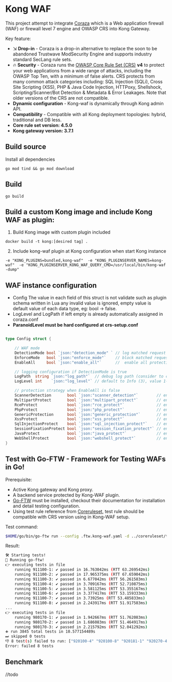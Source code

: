 # Kong WAF

This project attempt to integrate [Coraza](https://coraza.io/) which is a Web application firewall (WAF) or firewall level 7 engine and OWASP CRS into Kong Gateway.

Key feature: 

* ⇲ **Drop-in** - Coraza is a drop-in alternative to replace the soon to be abandoned Trustwave ModSecurity Engine and supports industry standard SecLang rule sets.
* 🔥 **Security** -  Coraza runs the [OWASP Core Rule Set (CRS)](https://coreruleset.org) **v4** to protect your web applications from a wide range of attacks, including the OWASP Top Ten, with a minimum of false alerts. CRS protects from many common attack categories including: SQL Injection (SQLi), Cross Site Scripting (XSS), PHP & Java Code Injection, HTTPoxy, Shellshock, Scripting/Scanner/Bot Detection & Metadata & Error Leakages. Note that older versions of the CRS are not compatible.
* **Dynamic configuration** - Kong-waf is dynamically through Kong admin API.
* **Compatibility** - Compatible with all Kong deployment topologies: hybrid, traditional and DB less.
* **Core rule set version: 4.5.0**
* **Kong gateway version: 3.7.1**


## Build source
Install all dependencies

``go mod tind && go mod download``

## Build 

``go build``

## Build a custom Kong image and include Kong WAF as plugin:

1. Build Kong image with custom plugin included

``docker build -t kong:[desired tag] .``

2. Include kong-waf plugin at Kong configuration when start Kong instance

``
-e "KONG_PLUGINS=bundled,kong-waf" 
-e "KONG_PLUGINSERVER_NAMES=kong-waf" 
-e "KONG_PLUGINSERVER_KONG_WAF_QUERY_CMD=/usr/local/bin/kong-waf -dump" 
``

## WAF instance configuration

- Config The value in each field of this struct is not validate such as plugin schema written in Lua
  any invalid value is ignored, empty value is default value of each data type, eg: bool -> false. </br>
- LogLevel and LogPath if left empty is already automatically assigned in coraza.conf
- <strong> ParanoidLevel must be hard configured at crs-setup.conf </strong>

```go

type Config struct {

	// WAF mode
	DetectionMode bool `json:"detection_mode" ` // log matched request
	EnforceMode   bool `json:"enforce_mode"`    // block matched request
	EnableAll     bool `json:"enable_all"`      //	enable all protection strategy

	// logging configuration if DetectionMode is true
	LogPath  string `json:"log_path"`  // debug log path (consider to create a separate log file for each scope that this plugin apply)
	LogLevel int    `json:"log_level"` // default to Info (3), value 1-9: Error(1), Warn(2), Info(3), Debug(4-8), Trace(9)

	// protection strategy when EnableAll is false
	ScannerDetection       bool `json:"scanner_detection"`        // enable scanner detection
	MultipartProtect       bool `json:"multipart_protect"`        // enable multipart protection
	RceProtect             bool `json:"rce_protect"`              // enable remote code execution protect
	PhpProtect             bool `json:"php_protect"`              // enable PHP protection
	GenericProtection      bool `json:"generic_protection"`       // enable generic web protection
	XssProtect             bool `json:"xss_protect"`              // enable XSS protection
	SqlInjectionProtect    bool `json:"sql_injection_protect"`    // enable SQl injection protection
	SessionFixationProtect bool `json:"session_fixation_protect"` // enable session fixation protection
	JavaProtect            bool `json:"java_protect"`             // enable Java protection
	WebShellProtect        bool `json:"webshell_protect"`         // enable web shell protection
}


```


## Test with Go-FTW - Framework for Testing WAFs in Go!

Prerequisite:
- Active Kong gateway and Kong proxy.
- A backend service protected by Kong-WAF plugin.
- [Go-FTW](https://github.com/coreruleset/go-ftw) must be installed, checkout their documentation for installation and detail testing configuration.
- Using test rule reference from [Coreruleset](https://github.com/coreruleset/coreruleset), test rule should be compatible with CRS version using in Kong-WAF setup.

Test command: 

```bash
$HOME/go/bin/go-ftw run --config .ftw.kong-waf.yaml -d ../coreruleset/tests/regression/tests/
```

Result:

```bash
🛠️ Starting tests!
🚀 Running go-ftw!
👉 executing tests in file
	running 911100-1: ✔ passed in 16.763042ms (RTT 63.269542ms)
	running 911100-2: ✔ passed in 17.965375ms (RTT 67.659042ms)
	running 911100-3: ✔ passed in 6.677042ms (RTT 56.261583ms)
	running 911100-4: ✔ passed in 3.709167ms (RTT 52.710875ms)
	running 911100-5: ✔ passed in 3.581125ms (RTT 53.355167ms)
	running 911100-6: ✔ passed in 3.377417ms (RTT 53.159333ms)
	running 911100-7: ✔ passed in 3.73925ms (RTT 53.485833ms)
	running 911100-8: ✔ passed in 2.243917ms (RTT 51.917583ms)
...
👉 executing tests in file
	running 980170-1: ✔ passed in 1.942667ms (RTT 51.762083ms)
	running 980170-2: ✔ passed in 1.686083ms (RTT 51.464917ms)
	running 980170-3: ✔ passed in 2.215792ms (RTT 52.041292ms)
➕ run 3845 total tests in 10.577154489s
⏭ skipped 0 tests
👎 8 test(s) failed to run: ["920100-4" "920100-8" "920181-1" "920270-4" "920272-5" "920274-1" "920610-2" "920620-1"]
Error: failed 8 tests
```







## Benchmark 

//todo
